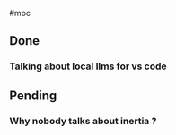#moc

## Done

### Talking about local llms for vs code



## Pending

### Why nobody talks about inertia ?
